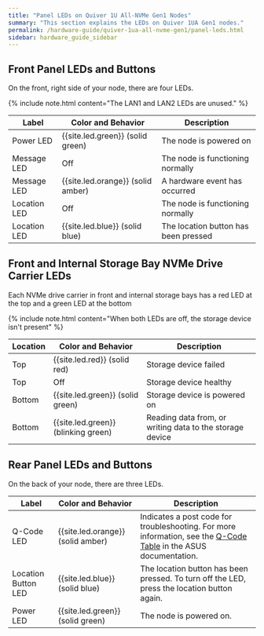 ```yaml
---
title: "Panel LEDs on Quiver 1U All-NVMe Gen1 Nodes"
summary: "This section explains the LEDs on Quiver 1UA Gen1 nodes."
permalink: /hardware-guide/quiver-1ua-all-nvme-gen1/panel-leds.html
sidebar: hardware_guide_sidebar
---
```


## Front Panel LEDs and Buttons

On the front, right side of your node, there are four LEDs. 

{% include note.html content="The LAN1 and LAN2 LEDs are unused." %}

| Label        | Color and Behavior | Description                             |
| ------------ | ------------------ | --------------------------------------- |
| Power LED    | {{site.led.green}} (solid green)   | The node is powered on                  |
| Message LED  | Off                | The node is functioning normally        |
| Message LED  | {{site.led.orange}} (solid amber)   | A hardware event has occurred           |
| Location LED | Off                | The node is functioning normally        |
| Location LED | {{site.led.blue}} (solid blue)    | The location button has been pressed    |



## Front and Internal Storage Bay NVMe Drive Carrier LEDs

Each NVMe drive carrier in front and internal storage bays has a red LED at the top and a green LED at the bottom

{% include note.html content="When both LEDs are off, the storage device isn't present" %}

| Location | Color and Behavior  | Description                                              |
| -------- | ------------------- | -------------------------------------------------------- |
| Top      | {{site.led.red}} (solid red)      | Storage device failed                                    |
| Top      | Off                 | Storage device healthy                                   |
| Bottom   | {{site.led.green}} (solid green)    | Storage device is powered on                             |
| Bottom   | {{site.led.green}} (blinking green) | Reading data from, or writing data to the storage device |


## Rear Panel LEDs and Buttons

On the back of your node, there are three LEDs.

| Label               | Color and Behavior | Description                             |
| ------------------- | ------------------ | --------------------------------------- |
| Q-Code LED          | {{site.led.orange}} (solid amber)   | Indicates a post code for troubleshooting. For more information, see the [Q-Code Table](https://dlcdnets.asus.com/pub/ASUS/server/RS500A-E12-RS12U/Manual/E21507_RS500A-E12-RS12U_UM_V2_WEB.pdf?model=RS500A-E12-RS12U#page=23) in the ASUS documentation. |
| Location Button LED | {{site.led.blue}} (solid blue)    | The location button has been pressed. To turn off the LED, press the location button again. |
| Power LED           | {{site.led.green}} (solid green)   | The node is powered on. |
